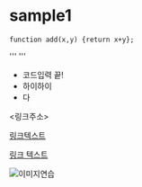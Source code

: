# sample1

`function add(x,y) {return x+y};`

'''
'''

- 코드입력 끝!
- 하이하이
- 다

<링크주소>

[링크텍스트](링크주소)

[링크 텍스트](링크주, "부가설명")


![이미지연습](링크주소)
